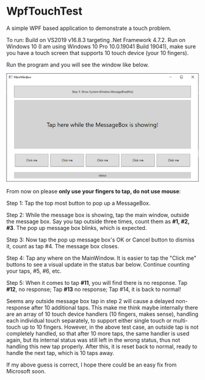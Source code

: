 # WpfTouchTest
A simple WPF based application to demonstrate a touch problem.

To run: 
Build on VS2019 v16.8.3 targeting .Net Framework 4.7.2.
Run on Windows 10 (I am using Windows 10 Pro 10.0.19041 Build 19041), make sure you have a touch screen that supports 10 touch device (your 10 fingers).

Run the program and you will see the window like below.

<img src=https://github.com/GuangSunshine/WpfTouchTest/blob/main/TouchTestApp_screenshot.png/>

From now on please **only use your fingers to tap, do not use mouse**:

Step 1: Tap the top most button to pop up a MessageBox.

Step 2: While the message box is showing, tap the main window, outside the message box. Say you tap outside three times, count them as **#1, #2, #3**. The pop up message box blinks, which is expected.

Step 3: Now tap the pop up message box's OK or Cancel button to dismiss it, count as tap #4. The message box closes.

Step 4: Tap any where on the MainWindow. It is easier to tap the "Click me" buttons to see a visual update in the status bar below. Continue counting your taps, #5, #6, etc.

Step 5: When it comes to tap **#11**, you will find there is no response. Tap **#12**, no response; Tap **#13** no response; Tap #14, it is back to normal!

Seems any outside message box tap in step 2 will cause a delayed non-response after 10 additional taps. This make me think maybe internally there are an array of 10 touch device handlers (10 fingers, makes sense), handling each individual touch separately, to support either single touch or multi-touch up to 10 fingers. However, in the above test case, an outside tap is not completely handled, so that after 10 more taps, the same handler is used again, but its internal status was still left in the wrong status, thus not handling this new tap properly. After this, it is reset back to normal, ready to handle the next tap, which is 10 taps away.

If my above guess is correct, I hope there could be an easy fix from Microsoft soon.
